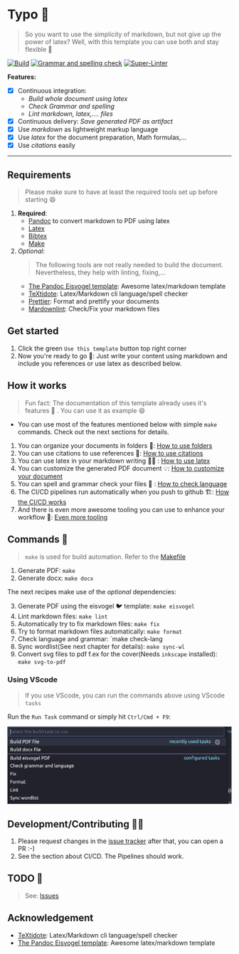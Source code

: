# Typo 📝

> So you want to use the simplicity of markdown, but not give up the power of
> latex? Well, with this template you can use both and stay flexible 🚀

[![Build](https://github.com/daniel-vera-g/typo/actions/workflows/build.yml/badge.svg)](https://github.com/daniel-vera-g/typo/actions/workflows/build.yml)
[![Grammar and spelling
check](https://github.com/daniel-vera-g/typo/actions/workflows/language.yml/badge.svg)](https://github.com/daniel-vera-g/typo/actions/workflows/language.yml)
[![Super-Linter](https://github.com/daniel-vera-g/typo/actions/workflows/lint.yml/badge.svg)](https://github.com/daniel-vera-g/typo/actions/workflows/lint.yml)

**Features:**

- [x] Continuous integration:
  - _Build whole document using latex_
  - _Check Grammar and spelling_
  - _Lint markdown, latex,.... files_
- [x] Continuous delivery: _Save generated PDF as artifact_
- [x] Use _markdown_ as lightweight markup language
- [x] Use _latex_ for the document preparation, Math formulas,...
- [x] Use _citations_ easily

---

## Requirements

> Please make sure to have at least the required tools set up before starting 😄

1. **Required**:
   - [Pandoc](https://pandoc.org/) to convert markdown to PDF using latex
   - [Latex](https://www.latex-project.org/)
   - [Bibtex](http://www.bibtex.org/)
   - [Make](https://www.gnu.org/software/make/manual/make.html)
2. _Optional_:
   > The following tools are not really needed to build the document. Nevertheless, they help with linting, fixing,...
   - [The Pandoc Eisvogel template](https://github.com/Wandmalfarbe/pandoc-latex-template/): Awesome latex/markdown template
   - [TeXtidote](https://github.com/sylvainhalle/textidote): Latex/Markdown cli language/spell checker
   - [Prettier](https://prettier.io/): Format and prettify your documents
   - [Mardownlint](https://github.com/igorshubovych/markdownlint-cli): Check/Fix your markdown files

## Get started

1. Click the green `Use this template` button top right corner
2. Now you're ready to go 🚀: Just write your content using markdown and include you references or use latex as described below.

## How it works

> Fun fact: The documentation of this template already uses it's features 🔄 .
> You can use it as example 😄

- You can use most of the features mentioned below with simple `make` commands.
  Check out the next sections for details.

1. You can organize your documents in folders 📙: [How to use folders](./docs/folders.md)
2. You can use citations to use references 📖: [How to use citations](./docs/citations.md)
3. You can use latex in your markdown writing 👨‍🏫 : [How to use latex](./docs/latex.md)
4. You can customize the generated PDF document 💡: [How to customize your document](./docs/customization.md)
5. You can spell and grammar check your files 💬 : [How to check language](./docs/language.md)
6. The CI/CD pipelines run automatically when you push to github 🏗️: [How the CI/CD works](./docs/ci-cd.md)
7. And there is even more awesome tooling you can use to enhance your workflow 💅: [Even more tooling](./docs/tooling.md)

## Commands 🔧

> `make` is used for build automation. Refer to the [Makefile](./Makefile)

1. Generate PDF: `make`
2. Generate docx: `make docx`

The next recipes make use of the _optional_ dependencies:

3. Generate PDF using the eisvogel 🐦 template: `make eisvogel`
4. Lint markdown files: `make lint`
5. Automatically try to fix markdown files: `make fix`
6. Try to format markdown files automatically: `make format`
7. Check language and grammar: `make check-lang
8. Sync wordlist(See next chapter for details): `make sync-wl`
9. Convert svg files to pdf f.ex for the cover(Needs `inkscape` installed): `make svg-to-pdf`

### Using VScode

> If you use VScode, you can run the commands above using VScode `tasks`

Run the `Run Task` command or simply hit `Ctrl/Cmd + F9`:

![](./img/2021-05-01-12-24-13.png)

## Development/Contributing 👨‍💻

1. Please request changes in the [issue tracker](https://github.com/daniel-vera-g/typo/issues) after that, you can open a PR :-)
2. See the section about CI/CD. The Pipelines should work.

## TODO 🏁

> See: [Issues](https://github.com/daniel-vera-g/typo/issues/)

## Acknowledgement

- [TeXtidote](https://github.com/sylvainhalle/textidote): Latex/Markdown cli language/spell checker
- [The Pandoc Eisvogel template](https://github.com/Wandmalfarbe/pandoc-latex-template/): Awesome latex/markdown template
